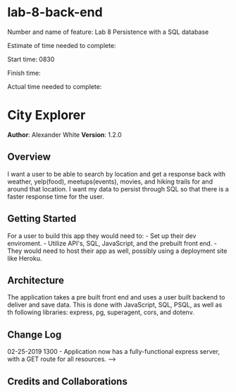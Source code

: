 # lab-8-back-end

Number and name of feature: Lab 8 Persistence with a SQL database

Estimate of time needed to complete: 

Start time: 0830

Finish time: 

Actual time needed to complete: 

# City Explorer

**Author**: Alexander White
**Version**: 1.2.0 

## Overview
  I want a user to be able to search by location and get a response back with weather, yelp(food), meetups(events), movies, and hiking trails for and around that location. I want my data to persist through SQL so that there is a faster response time for the user.

## Getting Started
  For a user to build this app they would need to: 
    - Set up their dev enviroment.
    - Utilize API's, SQL, JavaScript, and the prebuilt front end.
    - They would need to host their app as well, possibly using a deployment site like Heroku.

## Architecture
  The application takes a pre built front end and uses a user built backend to deliver and save data. This is done with JavaScript, SQL, PSQL, as well as th following libraries: express, pg, superagent, cors, and dotenv.

## Change Log

02-25-2019 1300 - Application now has a fully-functional express server, with a GET route for all resources. -->

## Credits and Collaborations
